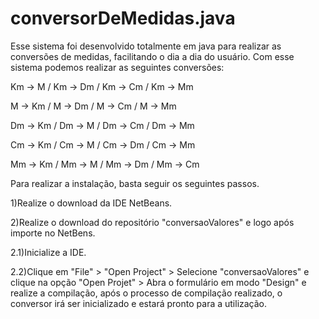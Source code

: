 # conversorDeMedidas.java

Esse sistema foi desenvolvido totalmente em java para realizar as conversões de medidas, facilitando o dia a dia do usuário. Com esse sistema podemos realizar as seguintes conversões:

Km -> M / Km -> Dm / Km -> Cm / Km -> Mm

M -> Km / M -> Dm / M -> Cm / M -> Mm

Dm -> Km / Dm -> M / Dm -> Cm / Dm -> Mm

Cm -> Km / Cm -> M / Cm -> Dm / Cm -> Mm

Mm -> Km / Mm -> M / Mm -> Dm / Mm -> Cm

Para realizar a instalação, basta seguir os seguintes passos.

1)Realize o download da IDE NetBeans. 

2)Realize o download do repositório "conversaoValores" e logo após importe no NetBens.

2.1)Inicialize a IDE.

2.2)Clique em "File" > "Open Project" > Selecione "conversaoValores" e clique na opção "Open Projet" > Abra o formulário em modo "Design" e realize a compilação, após o processo de compilação realizado, o conversor irá ser inicializado e estará pronto para a utilização.
